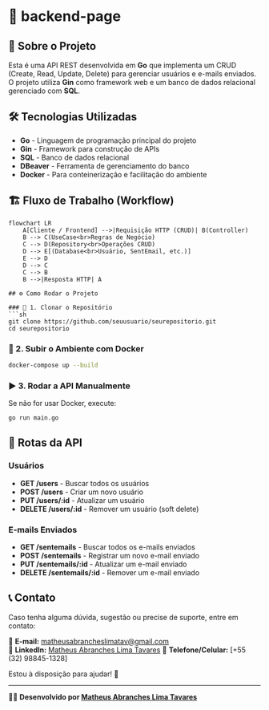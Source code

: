 # 📌 backend-page

## 🚀 Sobre o Projeto
Esta é uma API REST desenvolvida em **Go** que implementa um CRUD (Create, Read, Update, Delete) para gerenciar usuários e e-mails enviados. O projeto utiliza **Gin** como framework web e um banco de dados relacional gerenciado com **SQL**.

## 🛠️ Tecnologias Utilizadas
- **Go** - Linguagem de programação principal do projeto
- **Gin** - Framework para construção de APIs
- **SQL** - Banco de dados relacional
- **DBeaver** - Ferramenta de gerenciamento do banco
- **Docker** - Para conteinerização e facilitação do ambiente

## 🏗️ Fluxo de Trabalho (Workflow)

```mermaid
flowchart LR
    A[Cliente / Frontend] -->|Requisição HTTP (CRUD)| B(Controller)
    B --> C(UseCase<br>Regras de Negócio)
    C --> D(Repository<br>Operações CRUD)
    D --> E[(Database<br>Usuário, SentEmail, etc.)]
    E --> D
    D --> C
    C --> B
    B -->|Resposta HTTP| A

## ⚙️ Como Rodar o Projeto

### 📌 1. Clonar o Repositório
```sh
git clone https://github.com/seuusuario/seurepositorio.git
cd seurepositorio
```

### 🐳 2. Subir o Ambiente com Docker
```sh
docker-compose up --build
```

### ▶️ 3. Rodar a API Manualmente
Se não for usar Docker, execute:
```sh
go run main.go
```

## 📌 Rotas da API

### Usuários
- **GET /users** - Buscar todos os usuários
- **POST /users** - Criar um novo usuário
- **PUT /users/:id** - Atualizar um usuário
- **DELETE /users/:id** - Remover um usuário (soft delete)

### E-mails Enviados
- **GET /sentemails** - Buscar todos os e-mails enviados
- **POST /sentemails** - Registrar um novo e-mail enviado
- **PUT /sentemails/:id** - Atualizar um e-mail enviado
- **DELETE /sentemails/:id** - Remover um e-mail enviado

## 📞 Contato
Caso tenha alguma dúvida, sugestão ou precise de suporte, entre em contato:

📧 **E-mail:** matheusabrancheslimatav@gmail.com  
💼 **LinkedIn:** [Matheus Abranches Lima Tavares](https://www.linkedin.com/in/matheusabranches/)
📱 **Telefone/Celular:** [+55 (32) 98845-1328]

Estou à disposição para ajudar! 🚀

---
👨‍💻 **Desenvolvido por [Matheus Abranches Lima Tavares](https://github.com/Matheus-Abranches)**

